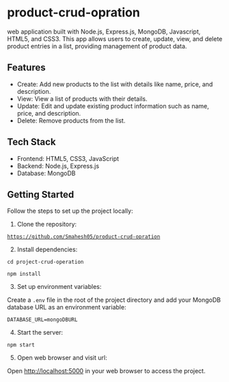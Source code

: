 # product-crud-opration
web application built with Node.js, Express.js, MongoDB, Javascript, HTML5, and CSS3. This app allows users to create, update, view, and delete product entries in a  list, providing  management of product data.

<h2>Features</h2>
  <ul>
    <li>Create: Add new products to the list with details like name, price, and description.</li>
    <li>View: View a list of products with their details.</li>
    <li>Update: Edit and update existing product information such as name, price, and description.</li>
    <li>Delete: Remove products from the list.</li>
  </ul>

   <h2>Tech Stack</h2>
  <ul>
    <li>Frontend: HTML5, CSS3, JavaScript</li>
    <li>Backend: Node.js, Express.js</li>
    <li>Database: MongoDB</li>
  </ul>

 <h2>Getting Started</h2>
  <p>Follow the steps to set up the project locally:</p>
  
  <ol>
    <li>Clone the repository:</li>
  </ol>
  
  <code>https://github.com/Smahesh05/product-crud-opration</code>

   <ol start="2">
    <li>Install dependencies:</li>
  </ol>
  <code>cd project-crud-operation</code>
  
  <code>npm install</code>
  
  
  
  <ol start="3">
    <li>Set up environment variables:</li>
  </ol>
  
  <p>Create a <code>.env</code> file in the root of the project directory and add your MongoDB database URL as an environment variable:</p>
  
  <pre><code>DATABASE_URL=mongoDBURL</code></pre>

   <ol start="4">
    <li>Start the server:</li>
  </ol>
  <code>npm start</code>
    <ol start="5">
    <li>Open web browser and visit url:</li>
  </ol>
  <p>Open <a href="http://localhost:5000">http://localhost:5000</a> in your web browser to access the project.</p>


